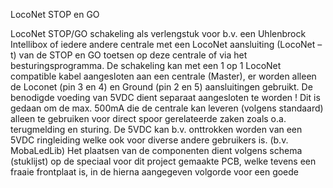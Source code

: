 LocoNet STOP en GO 

LocoNet STOP/GO schakeling als verlengstuk voor b.v. een Uhlenbrock Intellibox of iedere andere centrale met een 
LocoNet aansluiting (LocoNet – t) van de STOP en GO toetsen op deze centrale of via het besturingsprogramma. 
De schakeling kan met een 1 op 1 LocoNet compatible kabel aangesloten aan een centrale (Master), er worden 
alleen de Loconet (pin 3 en 4) en Ground (pin 2 en 5) aansluitingen gebruikt. De benodigde voeding van 5VDC dient 
separaat aangesloten te worden ! Dit is gedaan om de max. 500mA die de centrale kan leveren (volgens standaard) 
alleen te gebruiken voor direct spoor gerelateerde zaken zoals o.a. terugmelding en sturing. De 5VDC kan b.v. 
onttrokken worden van een 5VDC ringleiding welke ook voor diverse andere gebruikers is. (b.v. MobaLedLib) 
Het plaatsen van de componenten dient volgens schema (stuklijst) op de speciaal voor dit project gemaakte PCB, 
welke tevens een fraaie frontplaat is, in de hierna aangegeven volgorde voor een goede
